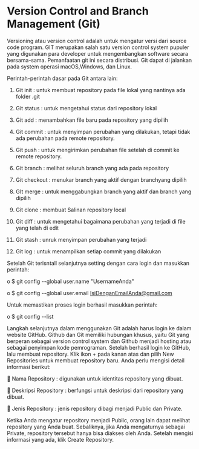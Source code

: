 # Version Control and Branch Management (Git)
Versioning atau version control adalah untuk mengatur versi dari source code program. GIT merupakan salah satu version control system pupuler yang digunakan para developer untuk mengembangkan software secara bersama-sama. Pemanfaatan git ini secara distribusi. Git dapat di jalankan pada system operasi macOS,Windows, dan Linux.

Perintah-perintah dasar pada Git antara lain:
1.	Git init : untuk membuat repository pada file lokal yang nantinya ada folder .git
2.	Git status : untuk mengetahui status dari repository lokal
3.	Git add : menambahkan file baru pada repository yang dipilih
4.	Git commit : untuk menyimpan perubahan yang dilakukan, tetapi tidak ada perubahan pada remote repository.
5.	Git push : untuk mengirimkan perubahan file setelah di commit ke remote repository.
6.	Git branch : melihat seluruh branch yang ada pada repository
7.	Git checkout : menukar branch yang aktif dengan branchyang dipilih
8.	GIt merge : untuk menggabungkan branch yang aktif dan branch yang dipilih
9.	Git clone : membuat Salinan repository local
10.	Git diff : untuk mengetahui bagaimana perubahan yang terjadi di file yang telah di edit
11.	Git stash : unruk menyimpan perubahan yang terjadi

12.	Git log : untuk menampilkan setiap commit yang dilakukan

Setelah Git terisntall selanjutnya setting dengan cara login dan masukkan perintah:

o	$ git config --global user.name "UsernameAnda" 

o	$ git config --global user.email IsiDenganEmailAnda@gmail.com

Untuk memastikan proses login berhasil masukkan perintah:

o	$ git config --list

Langkah selanjutnya dalam menggunakan Git adalah harus login ke dalam website GitHub. Github dan Git memiliki hubungan khusus, yaitu Git yang berperan sebagai version control system dan Github menjadi hosting atau sebagai penyimpan kode pemrograman. Setelah berhasil login ke GitHub, lalu membuat repository. Klik ikon + pada kanan atas dan pilih New Repositories untuk membuat repository baru. Anda perlu mengisi detail informasi berikut:

	Nama Repository : digunakan untuk identitas repository yang dibuat.

	Deskripsi Repository : berfungsi untuk deskripsi dari repository yang dibuat.

	Jenis Repository   : jenis repository  dibagi menjadi Public dan Private. 

Ketika Anda mengatur repository menjadi Public, orang lain dapat melihat repository yang Anda buat. Sebaliknya, jika Anda mengaturnya sebagai Private, repository tersebut hanya bisa diakses oleh Anda. Setelah mengisi informasi yang ada, klik Create Repository. 


